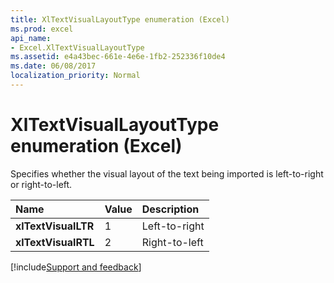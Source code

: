 ```yaml
---
title: XlTextVisualLayoutType enumeration (Excel)
ms.prod: excel
api_name:
- Excel.XlTextVisualLayoutType
ms.assetid: e4a43bec-661e-4e6e-1fb2-252336f10de4
ms.date: 06/08/2017
localization_priority: Normal
---
```



# XlTextVisualLayoutType enumeration (Excel)

Specifies whether the visual layout of the text being imported is left-to-right or right-to-left.



|Name|Value|Description|
|:-----|:-----|:-----|
| **xlTextVisualLTR**|1|Left-to-right|
| **xlTextVisualRTL**|2|Right-to-left|

[!include[Support and feedback](~/includes/feedback-boilerplate.md)]